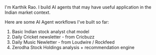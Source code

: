 I'm Karthik Rao.
I build AI agents that may have useful application in the Indian market context.

Here are some AI Agent workflows I've built so far:

1. Basic Indian stock analyst chat model
2. Daily Cricket newsletter - from Cricbuzz
3. Daily Music Newletter - from Loudwire / Rockfeed
4. Zerodha Stock Holdings analysis + recommendation engine
